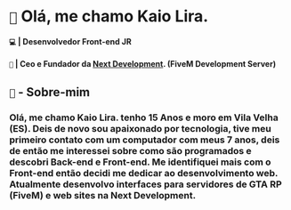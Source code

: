 # `👋` Olá, me chamo Kaio Lira.

#### `💻` | Desenvolvedor Front-end JR
#### `💼` | Ceo e Fundador da <a href="https://discord.gg/3uJ4tD9hs7">Next Development<a/>. (FiveM Development Server)

## `📃` - Sobre-mim

### Olá, me chamo Kaio Lira. tenho 15 Anos e moro em Vila Velha (ES). Deis de novo sou apaixonado por tecnologia, tive meu primeiro contato com um computador com meus 7 anos, deis de então me interessei sobre como são programados e descobri Back-end e Front-end. Me identifiquei mais com o Front-end então decidi me dedicar ao desenvolvimento web. Atualmente desenvolvo interfaces para servidores de GTA RP (FiveM) e web sites na Next Development.
